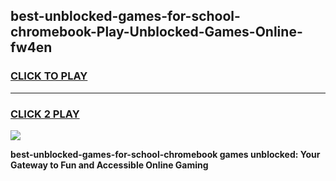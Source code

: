 
## best-unblocked-games-for-school-chromebook-Play-Unblocked-Games-Online-fw4en
<h3>
<a href="https://premium76.site?title=best-unblocked-games-for-school-chromebook&ref=25A">CLICK TO PLAY</a></h3>
<hr>

<h3>
<a href="https://premium76.site?title=best-unblocked-games-for-school-chromebook&ref=25A">CLICK 2 PLAY</a>
  
</h3>

<a href="https://premium76.site?title=best-unblocked-games-for-school-chromebook&ref=25A"><img src="https://clearcache.store/games.png"></a>


**best-unblocked-games-for-school-chromebook games unblocked: Your Gateway to Fun and Accessible Online Gaming**
